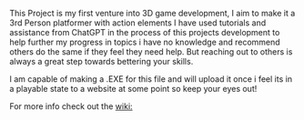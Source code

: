 This Project is  my first venture into 3D game development, I aim to make it a 3rd Person platformer with action elements
I have used tutorials and assistance from ChatGPT in the process of this projects development to help further my progress in topics i have no knowledge and recommend others do the same if they feel they need help. But reaching out to others is always a great step towards bettering your skills.

I am capable of making a .EXE for this file and will upload it once i feel its in a playable state to a website at some point so keep your eyes out!

For more info check out the [wiki:](https://github.com/asb43/HumbleBeginnings/wiki)
